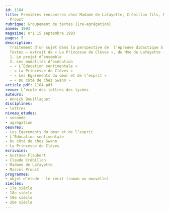 ```yaml
---
id: 1104
title: Premières rencontres chez Madame de Lafayette, Crébillon fils, Flaubert et
  Proust
rubrique: Groupement de textes [1re-agrégation]
annee: 1993
magazine: n°1 15 septembre 1993
pages: 5
description: 
  Traitement d’un sujet dans la perspective de  l’épreuve didactique à l’agrégation interne de Lettres. Sujet proposé – « Vous disposez d’un groupement de textes et vous voulez faire étudier dans une classe de seconde les caractéristiques de quelques scènes de première rencontre. »
  Textes – extrait de « La Princesse de Clèves », de Mme de Lafayette ; extrait des « Égarements du cœur et de l’esprit », de Crébillon fils ; extrait de « L’Éducation sentimentale », de Flaubert ; extrait de « Du côté de chez Swann », de Proust…
  1. Le projet d’ensemble
  2. Les modalités d’exécution
  – « L’Éducation sentimentale »
  – « La Princesse de Clèves »
  – « Les Égarements du cœur et de l’esprit »
  – « Du côté de chez Swann »
article_pdf: 1104.pdf
revue: L’école des lettres des lycées
auteurs:
- Annick Bouillaguet
disciplines:
- lettres
niveau_etudes:
- seconde
- agrégation
oeuvres:
- Les Égarements du cœur et de l’esprit
- L’Éducation sentimentale
- Du côté de chez Swann
- La Princesse de Clèves
ecrivains:
- Gustave Flaubert
- Claude Crébillon
- Madame de Lafayette
- Marcel Proust
programmes:
- objet d’étude - le récit (roman ou nouvelle)
siecles:
- 17e siècle
- 18e siècle
- 19e siècle
- 20e siècle
---
```


